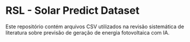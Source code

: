 # RSL - Solar Predict Dataset

Este repositório contém arquivos CSV utilizados na revisão sistemática de literatura sobre previsão de geração de energia fotovoltaica com IA.
